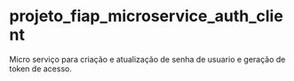 # projeto_fiap_microservice_auth_client
Micro serviço para criação e atualização de senha de usuario e geração de token de acesso.
